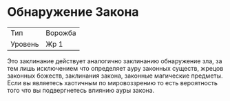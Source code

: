 # Обнаружение Закона
|         |         |
| ------- | ------- |
| Тип     | Ворожба |
| Уровень | Жр 1    |

Это заклинание действует аналогично заклинанию обнаружение зла, за тем лишь исключением что определяет ауру законных существ, жрецов законных божеств, заклинания закона, законные магические предметы. Если вы являетесь хаотичным по мировоззрению то есть вероятность того что вы подвергнетесь влиянию ауры закона.